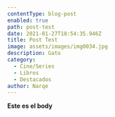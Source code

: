 ```yaml
---
contentType: blog-post
enabled: true
path: post-test
date: 2021-01-27T18:54:35.946Z
title: Post Test
image: assets/images/img0034.jpg
description: Gato
category:
  - Cine/Series
  - Libros
  - Destacados
author: Narqe
---
```

**Este es el body**